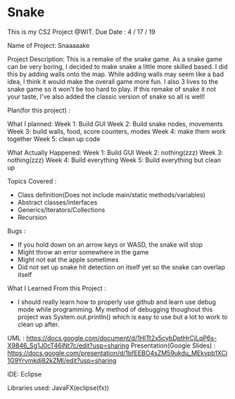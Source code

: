 # Snake

This is my CS2 Project @WIT.
Due Date : 4 / 17 / 19

Name of Project: Snaaaaake

Project Description: This is a remake of the snake game. As a snake game can be very boring, I decided to make snake a little more skilled based. I did this by adding walls onto the map. While adding walls may seem like a bad idea, I think it would make the overall game more fun. I also 3 lives to the snake game so it won't be too hard to play. If this remake of snake it not your taste, I've also added the classic version of snake so all is well!

Plan(for this project) : 

What I planned: 
Week 1: Build GUI
Week 2: Build snake nodes, movements
Week 3: build walls, food, score counters, modes
Week 4: make them work together
Week 5: clean up code

What Actually Happened: 
Week 1: Build GUI
Week 2: nothing(zzz)
Week 3: nothing(zzz)
Week 4: Build everything
Week 5: Build everything but clean up

Topics Covered : 
- Class definition(Does not include main/static methods/variables)
- Abstract classes/interfaces
- Generics/Iterators/Collections
- Recursion

Bugs :
- If you hold down on an arrow keys or WASD, the snake will stop
- Might throw an error somewhere in the game
- Might not eat the apple sometimes
- Did not set up snake hit detection on itself yet so the snake can overlap itself


What I Learned From this Project : 
- I should really learn how to properly use github and learn use debug mode while programming. My method of debugging thoughout this project was System.out.println() which is easy to use but a lot to work to clean up after. 


UML : https://docs.google.com/document/d/1HlTt2x5cybDptHrCjLqP6s-X9846_Sg1J0cT46iNt7c/edit?usp=sharing
Presentation(Google Slides) : https://docs.google.com/presentation/d/1bfEEBO4sZM59ukdu_MEkvpb1XCi1G9Yrvmkdj82kZMI/edit?usp=sharing

IDE: Eclipse

Libraries used: JavaFX(eclipse(fx))
